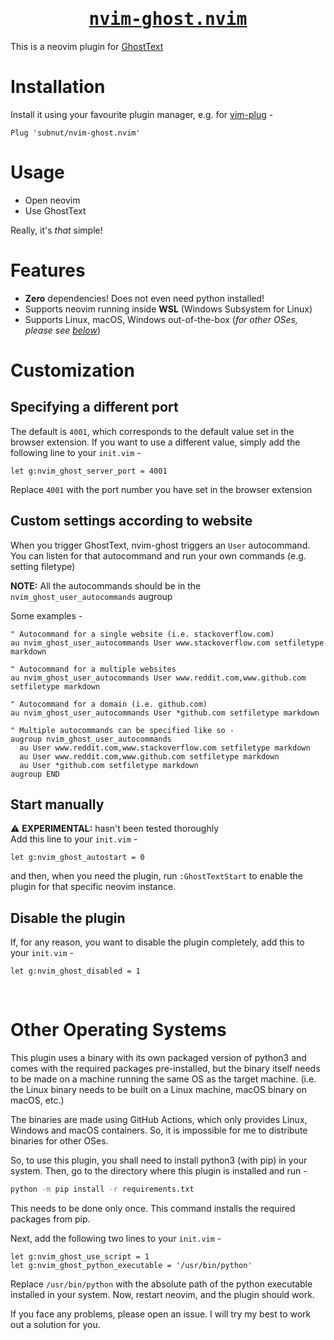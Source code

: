 <h1 align="center"><b><u><tt>nvim-ghost.nvim</tt></u></b></h1>

This is a neovim plugin for [GhostText](https://github.com/GhostText/GhostText)

# Installation

Install it using your favourite plugin manager, e.g. for [vim-plug](https://github.com/junegunn/vim-plug) -

```vim
Plug 'subnut/nvim-ghost.nvim'
```

# Usage

- Open neovim
- Use GhostText

Really, it's _that_ simple!

# Features

- **Zero** dependencies! Does not even need python installed!
- Supports neovim running inside **WSL** (Windows Subsystem for Linux)
- Supports Linux, macOS, Windows out-of-the-box (_for other OSes, please see [below](#other_oses)_)

# Customization

## Specifying a different port

The default is `4001`, which corresponds to the default value set in the browser
extension. If you want to use a different value, simply add the following line
to your `init.vim` -

```vim
let g:nvim_ghost_server_port = 4001
```

Replace `4001` with the port number you have set in the browser extension

## Custom settings according to website

When you trigger GhostText, nvim-ghost triggers an `User` autocommand. You can
listen for that autocommand and run your own commands (e.g. setting filetype)

**NOTE:** All the autocommands should be in the `nvim_ghost_user_autocommands`
augroup

Some examples -

```vim
" Autocommand for a single website (i.e. stackoverflow.com)
au nvim_ghost_user_autocommands User www.stackoverflow.com setfiletype markdown

" Autocommand for a multiple websites
au nvim_ghost_user_autocommands User www.reddit.com,www.github.com setfiletype markdown

" Autocommand for a domain (i.e. github.com)
au nvim_ghost_user_autocommands User *github.com setfiletype markdown

" Multiple autocommands can be specified like so -
augroup nvim_ghost_user_autocommands
  au User www.reddit.com,www.stackoverflow.com setfiletype markdown
  au User www.reddit.com,www.github.com setfiletype markdown
  au User *github.com setfiletype markdown
augroup END
```

## Start manually
:warning: **EXPERIMENTAL:** hasn't been tested thoroughly  
Add this line to your `init.vim` -
```vim
let g:nvim_ghost_autostart = 0
```
and then, when you need the plugin, run `:GhostTextStart` to enable the plugin for that specific neovim instance.

## Disable the plugin
If, for any reason, you want to disable the plugin completely, add this to your `init.vim` -
```vim
let g:nvim_ghost_disabled = 1
```
<br>

<h1 id="other_oses">Other Operating Systems</h1>
This plugin uses a binary with its own packaged version of python3 and comes
with the required packages pre-installed, but the binary itself needs to be
made on a machine running the same OS as the target machine. (i.e. the Linux
binary needs to be built on a Linux machine, macOS binary on macOS, etc.)

The binaries are made using GitHub Actions, which only provides Linux, Windows
and macOS containers. So, it is impossible for me to distribute binaries for
other OSes.

So, to use this plugin, you shall need to install python3 (with pip) in your
system. Then, go to the directory where this plugin is installed and run -
```sh
python -m pip install -r requirements.txt
```
This needs to be done only once. This command installs the required packages
from pip.

Next, add the following two lines to your `init.vim` -
```vim
let g:nvim_ghost_use_script = 1
let g:nvim_ghost_python_executable = '/usr/bin/python'
```
Replace `/usr/bin/python` with the absolute path of the python executable
installed in your system. Now, restart neovim, and the plugin should work.

If you face any problems, please open an issue. I will try my best to work out
a solution for you.
